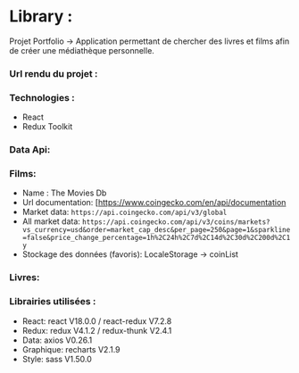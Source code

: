 # Library :
Projet Portfolio -> Application permettant de chercher des livres et films afin de créer une médiathèque personnelle.

### Url rendu du projet :


### Technologies :
* React 
* Redux Toolkit

### Data Api:
### Films:
* Name : The Movies Db
* Url documentation: [https://www.coingecko.com/en/api/documentation
* Market data: `https://api.coingecko.com/api/v3/global`
* All market data: `https://api.coingecko.com/api/v3/coins/markets?vs_currency=usd&order=market_cap_desc&per_page=250&page=1&sparkline=false&price_change_percentage=1h%2C24h%2C7d%2C14d%2C30d%2C200d%2C1y`
* Stockage des données (favoris): LocaleStorage -> coinList 
### Livres: 

### Librairies utilisées :
* React: react V18.0.0 / react-redux V7.2.8 
* Redux: redux V4.1.2 / redux-thunk V2.4.1
* Data: axios V0.26.1
* Graphique: recharts V2.1.9
* Style: sass V1.50.0

